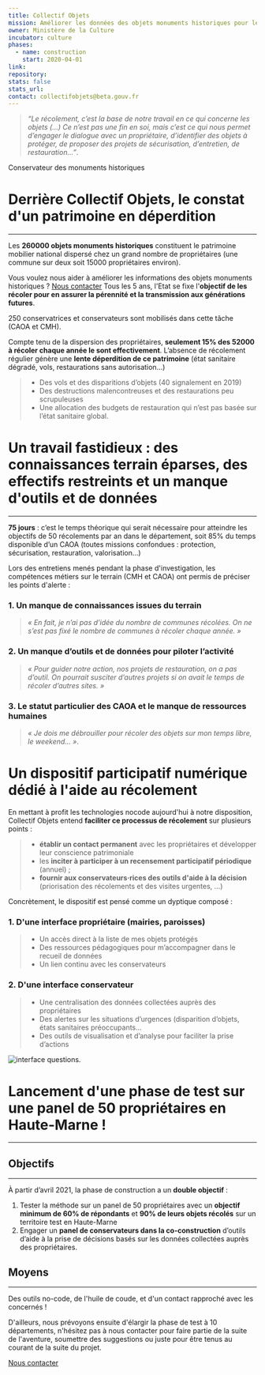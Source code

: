```yaml
---
title: Collectif Objets
mission: Améliorer les données des objets monuments historiques pour les valoriser au mieux
owner: Ministère de la Culture
incubator: culture
phases:
  - name: construction
    start: 2020-04-01
link:
repository:
stats: false
stats_url:
contact: collectifobjets@beta.gouv.fr
---
```



> _“Le récolement, c’est la base de notre travail en ce qui concerne les objets (...) Ce n’est pas une fin en soi, mais c’est ce qui nous permet d’engager le dialogue avec un propriétaire, d’identifier des objets à protéger, de proposer des projets de sécurisation, d’entretien, de restauration…”_. 

Conservateur des monuments historiques

# Derrière Collectif Objets, le constat d'un patrimoine en déperdition
---

Les **260000 objets monuments historiques** constituent le patrimoine mobilier national dispersé chez un grand nombre de propriétaires (une commune sur deux soit 15000 propriétaires environ).

Vous voulez nous aider à améliorer les informations des objets monuments historiques ?
[Nous contacter](mailto:ateliernumerique@culture.gouv.fr)
Tous les 5 ans, l'Etat se fixe l'**objectif de les récoler pour en assurer la pérennité et la transmission aux générations futures**.

250 conservatrices et conservateurs sont mobilisés dans cette tâche (CAOA et CMH).

Compte tenu de la dispersion des propriétaires, **seulement 15% des 52000 à récoler chaque année le sont effectivement**. L’absence de récolement régulier génère une **lente déperdition de ce patrimoine** (état sanitaire dégradé, vols, restaurations sans autorisation...)

> - Des vols et des disparitions d’objets (40 signalement en 2019)
> - Des destructions malencontreuses et des restaurations peu scrupuleuses
> - Une allocation des budgets de restauration qui n’est pas basée sur l’état sanitaire global. 


# Un travail fastidieux : des connaissances terrain éparses, des effectifs restreints et un manque d'outils et de données
---

**75 jours** : c’est le temps théorique qui serait nécessaire pour atteindre les objectifs de 50 récolements par an dans le département, soit 85% du temps disponible d’un CAOA (toutes missions confondues : protection, sécurisation, restauration, valorisation...)

Lors des entretiens menés pendant la phase d'investigation, les compétences métiers sur le terrain (CMH et CAOA) ont permis de préciser les points d'alerte : 
>
### 1. Un manque de connaissances issues du terrain
> _« En fait, je n’ai pas d’idée du nombre de communes récolées. On ne s’est pas fixé le nombre de communes à récoler chaque année. »_
>
### 2. Un manque d’outils et de données pour piloter l’activité

> _« Pour guider notre action, nos projets de restauration, on a pas d’outil. On pourrait susciter d’autres projets si on avait le temps de récoler d’autres sites. »_
### 3. Le statut particulier des CAOA et le manque de ressources humaines

> _« Je dois me débrouiller pour récoler des objets sur mon temps libre, le weekend… »_. 

# Un dispositif participatif numérique dédié à l'aide au récolement

En mettant à profit les technologies nocode aujourd'hui à notre disposition, Collectif Objets entend **faciliter ce processus de récolement** sur plusieurs points :

> - **établir un contact permanent** avec les propriétaires et développer leur conscience patrimoniale
> - les **inciter à participer à un recensement participatif périodique** (annuel) ;
> - **fournir aux conservateurs·rices des outils d'aide à la décision** (priorisation des récolements et des visites urgentes, ...)

Concrètement, le dispositif est pensé comme un dyptique composé :

### 1. D'une interface propriétaire (mairies, paroisses)

> - Un accès direct à la liste de mes objets protégés
> - Des ressources pédagogiques pour m’accompagner dans le recueil de données
> - Un lien continu avec les conservateurs

### 2. D'une interface conservateur
> - Une centralisation des données collectées auprès des propriétaires
> - Des alertes sur les situations d’urgences (disparition d’objets, états sanitaires préoccupants...
> - Des outils de visualisation et d’analyse pour faciliter la prise d’actions

![interface questions](https://user-images.githubusercontent.com/81323006/116864925-f2505980-ac08-11eb-92ca-25b2ebcb7a37.png). 

# Lancement d'une phase de test sur une panel de 50 propriétaires en Haute-Marne !
---

## Objectifs
---
À partir d’avril 2021, la phase de construction a un **double objectif** :

1. Tester la méthode sur un panel de 50 propriétaires avec un **objectif minimum de 60% de répondants** et **90% de leurs objets récolés** sur un territoire test en Haute-Marne
2. Engager un **panel de conservateurs dans la co-construction** d’outils d’aide à la prise de décisions basés sur les données collectées auprès des propriétaires.

## Moyens
---
Des outils no-code, de l'huile de coude, et d'un contact rapproché avec les concernés !   
  
D'ailleurs, nous prévoyons ensuite d'élargir la phase de test à 10 départements, n'hésitez pas à nous contacter pour faire partie de la suite de l'aventure, soumettre des suggestions ou juste pour être tenus au courant de la suite du projet.

[Nous contacter](mailto:collectifobjets@beta.gouv.fr)
